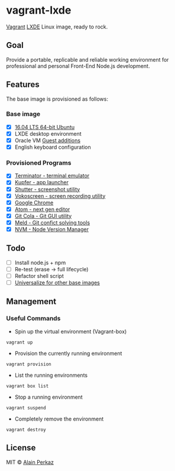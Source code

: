 # vagrant-lxde
[Vagrant](https://www.vagrantup.com/) [LXDE](http://lxde.org/) Linux image, ready to rock.

## Goal
Provide a portable, replicable and reliable working environment for professional and personal Front-End Node.js development.

## Features
The base image is provisioned as follows:

### Base image
- [X] [16.04 LTS 64-bit Ubuntu](https://bitbucket.org/janihur/ubuntu-1604-lxde-desktop)
- [X] LXDE desktop environment
- [X] Oracle VM [Guest additions](https://www.virtualbox.org/manual/ch04.html)
- [X] English keyboard configuration

### Provisioned Programs
- [X]  [Terminator - terminal emulator](https://wiki.archlinux.org/index.php/Terminator)
- [X]  [Kupfer - app launcher](https://github.com/kupferlauncher/kupfer)
- [X]  [Shutter - screenshot utility](http://shutter-project.org/)
- [X]  [Vokoscreen - screen recording utility](https://github.com/vkohaupt/vokoscreen)
- [X]  [Google Chrome](https://www.google.com/chrome/index.html)
- [X]  [Atom - next gen editor](https://github.com/atom/atom)
- [X]  [Git Cola - Git GUI utility](https://git-cola.github.io/)
- [X]  [Meld - Git confict solving tools](http://meldmerge.org/)
- [X]  [NVM - Node Version Manager](https://github.com/creationix/nvm)

## Todo

- [ ] Install node.js + npm
- [ ] Re-test (erase -> full lifecycle)
- [ ] Refactor shell script
- [ ] [Universalize for other base images](https://github.com/dotless-de/vagrant-vbguest)

## Management
### Useful Commands
- Spin up the virtual environment (Vagrant-box)
```
vagrant up
```
- Provision the currently running environment
```
vagrant provision
```
- List the running environments
```
vagrant box list
```
- Stop a running environment
```
vagrant suspend
```
- Completely remove the environment
```
vagrant destroy
```

## License
MIT © [Alain Perkaz](https://aperkaz.github.io)
